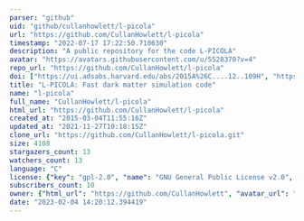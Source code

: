 ```yaml
---
parser: "github"
uid: "github/cullanhowlett/l-picola"
url: "https://github.com/CullanHowlett/l-picola"
timestamp: "2022-07-17 17:22:50.710630"
description: "A public repository for the code L-PICOLA"
avatar: "https://avatars.githubusercontent.com/u/5528370?v=4"
repo_url: "https://github.com/CullanHowlett/l-picola"
doi: ["https://ui.adsabs.harvard.edu/abs/2015A%26C....12..109H", "https://ui.adsabs.harvard.edu/abs/2015ascl.soft07004H/abstract"]
title: "L-PICOLA: Fast dark matter simulation code"
name: "l-picola"
full_name: "CullanHowlett/l-picola"
html_url: "https://github.com/CullanHowlett/l-picola"
created_at: "2015-03-04T11:55:16Z"
updated_at: "2021-11-27T10:18:15Z"
clone_url: "https://github.com/CullanHowlett/l-picola.git"
size: 4108
stargazers_count: 13
watchers_count: 13
language: "C"
license: {"key": "gpl-2.0", "name": "GNU General Public License v2.0", "spdx_id": "GPL-2.0", "url": "https://api.github.com/licenses/gpl-2.0", "node_id": "MDc6TGljZW5zZTg="}
subscribers_count: 10
owner: {"html_url": "https://github.com/CullanHowlett", "avatar_url": "https://avatars.githubusercontent.com/u/5528370?v=4", "login": "CullanHowlett", "type": "User"}
date: "2023-02-04 14:20:12.394419"
---
```

